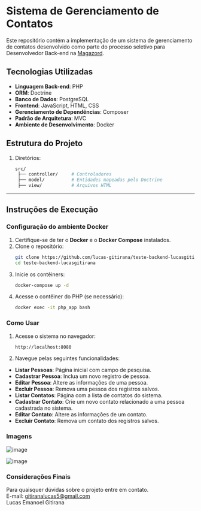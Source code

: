 # Sistema de Gerenciamento de Contatos

Este repositório contém a implementação de um sistema de gerenciamento de contatos desenvolvido como parte do processo seletivo para Desenvolvedor Back-end na [Magazord](https://magazord.com.br). 

## Tecnologias Utilizadas
- **Linguagem Back-end**: PHP
- **ORM**: Doctrine
- **Banco de Dados**: PostgreSQL
- **Frontend**: JavaScript, HTML, CSS
- **Gerenciamento de Dependências**: Composer
- **Padrão de Arquitetura**: MVC
- **Ambiente de Desenvolvimento**: Docker

## Estrutura do Projeto

1. Diretórios:
   ```bash
   src/
    ├── controller/     # Controladores
    ├── model/          # Entidades mapeadas pelo Doctrine
    ├── view/           # Arquivos HTML


---

## Instruções de Execução

### Configuração do ambiente Docker
1. Certifique-se de ter o **Docker** e o **Docker Compose** instalados.
2. Clone o repositório:
   ```bash
   git clone https://github.com/lucas-gitirana/teste-backend-lucasgitirana.git
   cd teste-backend-lucasgitirana
3. Inicie os contêiners:
   ```bash
   docker-compose up -d
4. Acesse o contêiner do PHP (se necessário):
   ```bash
   docker exec -it php_app bash

### Como Usar
1. Acesse o sistema no navegador:
   ```bash
   http://localhost:8080
2. Navegue pelas seguintes funcionalidades:
- **Listar Pessoas**: Página inicial com campo de pesquisa.
- **Cadastrar Pessoa**: Inclua um novo registro de pessoa.
- **Editar Pessoa**: Altere as informações de uma pessoa.
- **Excluir Pessoa**: Remova uma pessoa dos registros salvos.  
- **Listar Contatos**: Página com a lista de contatos do sistema.
- **Cadastrar Contato**: Crie um novo contato relacionado a uma pessoa cadastrada no sistema.
- **Editar Contato**: Altere as informações de um contato.
- **Excluir Contato**: Remova um contato dos registros salvos.

### Imagens
![image](https://github.com/user-attachments/assets/38e75d82-e76d-4782-9833-7c1a941573de)


![image](https://github.com/user-attachments/assets/5e02dc7f-87d0-4853-a97a-1a1c6a2f9923)


### Considerações Finais
Para quaisquer dúvidas sobre o projeto entre em contato.  
E-mail: gitiranalucas5@gmail.com  
Lucas Emanoel Gitirana
